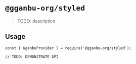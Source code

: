 # `@gganbu-org/styled`

> TODO: description

## Usage

```
const { GganbuProvider } = require('@gganbu-org/styled');

// TODO: DEMONSTRATE API
```
